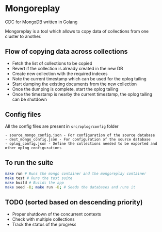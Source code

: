 # Mongoreplay 
CDC for MongoDB written in Golang

Mongoreplay is a tool which allows to copy data of collections from one cluster to another.

## Flow of copying data across collections
- Fetch the list of collections to be copied
- Revert if the collection is already created in the new DB
- Create new collection with the required indexes
- Note the current timestamp which can be used for the oplog tailing
- Start dumping the existing documents from the new collection
- Once the dumping is complete, start the oplog tailing
- Once the timestamp is nearby the current timestamp, the oplog tailing
can be shutdown

## Config files
All the config files are present in `src/oplog/config` folder
```
- source_mongo_config.json - For configuration of the source database
- dest_mongo_config.json - For configuration of the source database
- oplog_config.json - Define the collections needed to be exported and other oplog configurations
```

## To run the suite
```bash
make run # Runs the mongo container and the mongoreplay container
make test # Runs the test suite
make build # Builds the app 
make seed -B; make run -B; # Seeds the databases and runs it
```

## TODO (sorted based on descending priority)
- Proper shutdown of the concurrent contexts
- Check with multiple collections
- Track the status of the progress
